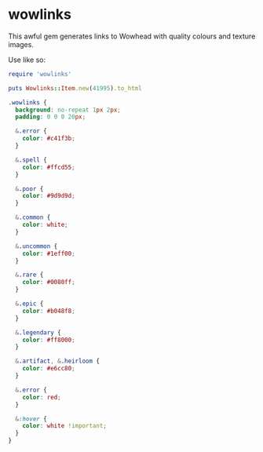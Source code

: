 wowlinks
========

This awful gem generates links to Wowhead with quality colours and texture images.

Use like so:

```ruby
require 'wowlinks'

puts Wowlinks::Item.new(41995).to_html
```

```css
.wowlinks {
  background: no-repeat 1px 2px;
  padding: 0 0 0 20px;

  &.error {
    color: #c41f3b;
  }

  &.spell {
    color: #ffcd55;
  }

  &.poor {
    color: #9d9d9d;
  }

  &.common {
    color: white;
  }

  &.uncommon {
    color: #1eff00;
  }

  &.rare {
    color: #0080ff;
  }

  &.epic {
    color: #b048f8;
  }

  &.legendary {
    color: #ff8000;
  }

  &.artifact, &.heirloom {
    color: #e6cc80;
  }

  &.error {
    color: red;
  }

  &:hover {
    color: white !important;
  }
}
```
